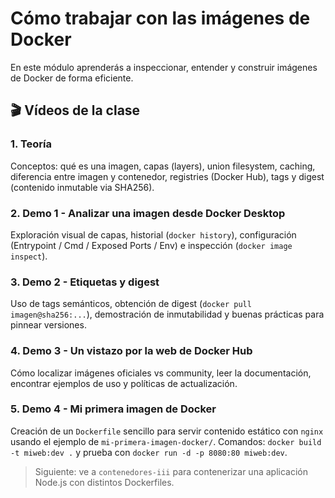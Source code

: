 # Cómo trabajar con las imágenes de Docker

En este módulo aprenderás a inspeccionar, entender y construir imágenes de Docker de forma eficiente.

## 🎬 Vídeos de la clase

### 1. Teoría
Conceptos: qué es una imagen, capas (layers), union filesystem, caching, diferencia entre imagen y contenedor, registries (Docker Hub), tags y digest (contenido inmutable via SHA256).

### 2. Demo 1 - Analizar una imagen desde Docker Desktop
Exploración visual de capas, historial (`docker history`), configuración (Entrypoint / Cmd / Exposed Ports / Env) e inspección (`docker image inspect`).

### 3. Demo 2 - Etiquetas y digest
Uso de tags semánticos, obtención de digest (`docker pull imagen@sha256:...`), demostración de inmutabilidad y buenas prácticas para pinnear versiones.

### 4. Demo 3 - Un vistazo por la web de Docker Hub
Cómo localizar imágenes oficiales vs community, leer la documentación, encontrar ejemplos de uso y políticas de actualización.

### 5. Demo 4 - Mi primera imagen de Docker
Creación de un `Dockerfile` sencillo para servir contenido estático con `nginx` usando el ejemplo de `mi-primera-imagen-docker/`. Comandos: `docker build -t miweb:dev .` y prueba con `docker run -d -p 8080:80 miweb:dev`.

> Siguiente: ve a `contenedores-iii` para contenerizar una aplicación Node.js con distintos Dockerfiles.
